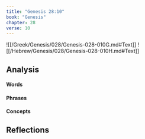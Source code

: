 ```yaml
---
title: "Genesis 28:10"
book: "Genesis"
chapter: 28
verse: 10
---
```

![[/Greek/Genesis/028/Genesis-028-010G.md#Text]]
![[/Hebrew/Genesis/028/Genesis-028-010H.md#Text]]

## Analysis

#### Words

#### Phrases

#### Concepts

## Reflections
